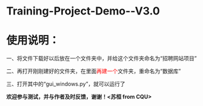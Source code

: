# Training-Project-Demo--V3.0
<h1>使用说明：</h1>
<p>一、将文件下载好以后放在一个文件夹中，并给这个文件夹命名为“招聘网站项目”</p>
<p>二、再打开刚刚建好的文件夹，在里面<font color="red">再建一个</font>文件夹，重命名为“数据库”</p>
<p>三、打开其中的“gui_windows.py”，就可以运行了</p>
<p><b>欢迎参与测试，并与作者及时反馈，谢谢！<苏桓 from CQU></b><p>
